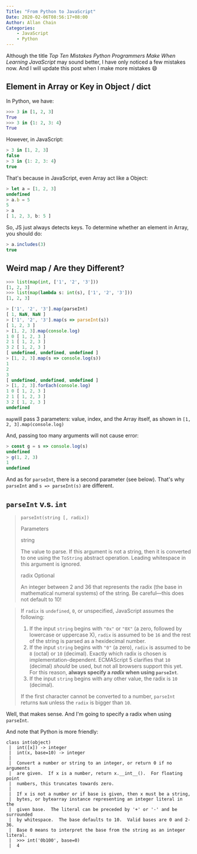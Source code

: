 ```yaml
---
Title: "From Python to JavaScript"
Date: 2020-02-06T08:56:17+08:00
Author: Allan Chain
Categories:
    - JavaScript
    - Python
---
```


Although the title *Top Ten Mistakes Python Programmers Make When Learning JavaScript* may sound better, I have only noticed a few mistakes now. And I will update this post when I make more mistakes :smile:

## Element in Array or Key in Object / dict

In Python, we have:

```Python
>>> 3 in [1, 2, 3]
True
>>> 3 in {1: 2, 3: 4}
True
```

However, in JavaScript:

```JavaScript
> 3 in [1, 2, 3]
false
> 3 in {1: 2, 3: 4}
true
```

That's because in JavaScript, even Array act like a Object:

```JavaScript
> let a = [1, 2, 3]
undefined
> a.b = 5
5
> a
[ 1, 2, 3, b: 5 ]
```

So, JS just always detects keys. To determine whether an element in Array, you should do:

```JavaScript
> a.includes(3)
true
```

## Weird map / Are they Different? 

```Python
>>> list(map(int, ['1', '2', '3']))
[1, 2, 3]
>>> list(map(lambda s: int(s), ['1', '2', '3']))
[1, 2, 3]
```

```JavaScript
> ['1', '2', '3'].map(parseInt)
[ 1, NaN, NaN ]
> ['1', '2', '3'].map(s => parseInt(s))
[ 1, 2, 3 ]
> [1, 2, 3].map(console.log)
1 0 [ 1, 2, 3 ]
2 1 [ 1, 2, 3 ]
3 2 [ 1, 2, 3 ]
[ undefined, undefined, undefined ]
> [1, 2, 3].map(s => console.log(s))
1
2
3
[ undefined, undefined, undefined ]
> [1, 2, 3].forEach(console.log)
1 0 [ 1, 2, 3 ]
2 1 [ 1, 2, 3 ]
3 2 [ 1, 2, 3 ]
undefined
```

`map`will pass 3 parameters: value, index, and the Array itself, as shown in `[1, 2, 3].map(console.log)`

And, passing too many arguments will not cause error:

```JavaScript
> const g = s => console.log(s)
undefined
> g(1, 2, 3)
1
undefined
```

And as for `parseInt`, there is a second parameter (see below). That's why `parseInt` and `s => parseInt(s)` are different.

## `parseInt` v.s. `int`

> `parseInt(string [, radix])`
>
> Parameters
>
> string
>
> The value to parse. If this argument is not a string, then it is converted to one using the `ToString` abstract operation. Leading whitespace in this argument is ignored.
>
> radix Optional
>
> An integer between 2 and 36 that represents the radix (the base in mathematical numeral systems) of the string. Be careful—this does not default to 10!

> If `radix` is `undefined`, `0`, or unspecified, JavaScript assumes the following:
>
> 1. If the input `string` begins with `"0x"` or `"0X"` (a zero, followed by lowercase or uppercase X), `radix` is assumed to be `16` and the rest of the string is parsed as a hexidecimal number.
> 2. If the input `string` begins with `"0"` (a zero), `radix` is assumed to be `8` (octal) or `10` (decimal). Exactly which radix is chosen is implementation-dependent. ECMAScript 5 clarifies that `10` (decimal) *should* be used, but not all browsers support this yet. For this reason, **always specify a *radix* when using `parseInt`**.
> 3. If the input `string` begins with any other value, the radix is `10` (decimal).
>
> If the first character cannot be converted to a number, `parseInt` returns `NaN` unless the `radix` is bigger than `10`.

Well, that makes sense. And I'm going to specify a radix when using `parseInt`.

And note that  Python is more friendly:

    class int(object)
     |  int([x]) -> integer
     |  int(x, base=10) -> integer
     |
     |  Convert a number or string to an integer, or return 0 if no arguments
     |  are given.  If x is a number, return x.__int__().  For floating point
     |  numbers, this truncates towards zero.
     |
     |  If x is not a number or if base is given, then x must be a string,
     |  bytes, or bytearray instance representing an integer literal in the
     |  given base.  The literal can be preceded by '+' or '-' and be surrounded
     |  by whitespace.  The base defaults to 10.  Valid bases are 0 and 2-36.
     |  Base 0 means to interpret the base from the string as an integer literal.
     |  >>> int('0b100', base=0)
     |  4
